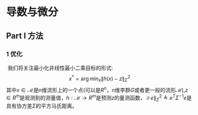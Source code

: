 # 导数与微分

## Part I 方法

### 1 优化

​		我们将关注最小化非线性最小二乘目标的形式:
$$
x^*=\arg \min _x\|h(x)-z\|_{\Sigma}^2
$$
​		其中$x\in \mathscr{M}$是n维流形上的一个点(可以是$R^n$，n维李群$G$或者更一般的流形$\mathscr{M}$),$z\in R^m$是观测到的测量值，$h:\mathscr{M}\rightarrow R^m$是预测$z$的量测函数，$\|e\|_{\Sigma}^2 \triangleq e^T \Sigma^{-1} e$是具有协方差$\Sigma$的平方马氏距离。

